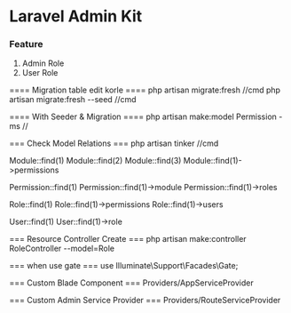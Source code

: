 # Laravel Admin Kit

 ### Feature
 1. Admin Role
 2. User Role

 ==== Migration table edit korle ====
php artisan migrate:fresh  //cmd
php artisan migrate:fresh --seed //cmd

==== With Seeder & Migration ====
php artisan make:model Permission -ms //

=== Check Model Relations ===
php artisan tinker  //cmd

Module::find(1)
Module::find(2)
Module::find(3)
Module::find(1)->permissions

Permission::find(1)
Permission::find(1)->module
Permission::find(1)->roles

Role::find(1)
Role::find(1)->permissions
Role::find(1)->users

User::find(1)
User::find(1)->role

=== Resource Controller Create ===
php artisan make:controller RoleController --model=Role

=== when use gate ===
use Illuminate\Support\Facades\Gate;

=== Custom Blade Component ===
Providers/AppServiceProvider

=== Custom Admin Service Provider ===
Providers/RouteServiceProvider


